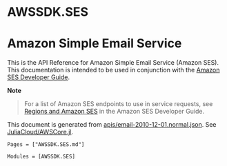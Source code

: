 # AWSSDK.SES

# Amazon Simple Email Service

This is the API Reference for Amazon Simple Email Service (Amazon SES). This documentation is intended to be used in conjunction with the [Amazon SES Developer Guide](http://docs.aws.amazon.com/ses/latest/DeveloperGuide/Welcome.html).

**Note**
> For a list of Amazon SES endpoints to use in service requests, see [Regions and Amazon SES](http://docs.aws.amazon.com/ses/latest/DeveloperGuide/regions.html) in the Amazon SES Developer Guide.

This document is generated from
[apis/email-2010-12-01.normal.json](https://github.com/aws/aws-sdk-js/blob/master/apis/email-2010-12-01.normal.json).
See [JuliaCloud/AWSCore.jl](https://github.com/JuliaCloud/AWSCore.jl).

```@index
Pages = ["AWSSDK.SES.md"]
```

```@autodocs
Modules = [AWSSDK.SES]
```
